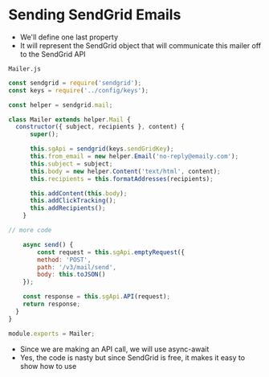 # Sending SendGrid Emails
* We'll define one last property
* It will represent the SendGrid object that will communicate this mailer off to the SendGrid API

`Mailer.js`

```js
const sendgrid = require('sendgrid');
const keys = require('../config/keys');

const helper = sendgrid.mail;

class Mailer extends helper.Mail {
  constructor({ subject, recipients }, content) {
      super();

      this.sgApi = sendgrid(keys.sendGridKey);
      this.from_email = new helper.Email('no-reply@emaily.com');
      this.subject = subject;
      this.body = new helper.Content('text/html', content);
      this.recipients = this.formatAddresses(recipients);

      this.addContent(this.body);
      this.addClickTracking();
      this.addRecipients();
    }

// more code

    async send() {
        const request = this.sgApi.emptyRequest({
        method: 'POST',
        path: '/v3/mail/send',
        body: this.toJSON()
    });

    const response = this.sgApi.API(request);
    return response;
  }
}

module.exports = Mailer;
```

* Since we are making an API call, we will use async-await
* Yes, the code is nasty but since SendGrid is free, it makes it easy to show how to use
